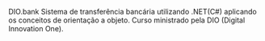 DIO.bank
Sistema de transferência bancária utilizando .NET(C#) aplicando os conceitos de orientação a objeto. Curso ministrado pela DIO (Digital Innovation One).
